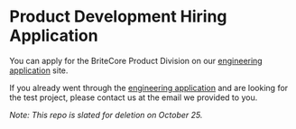 # Product Development Hiring Application

You can apply for the BriteCore Product Division on our [engineering application](https://engineering-application.britecore.com) site. 

If you already went through the [engineering application](https://engineering-application.britecore.com) and are looking for the test project, please contact us at the email we provided to you.

_Note: This repo is slated for deletion on October 25._
